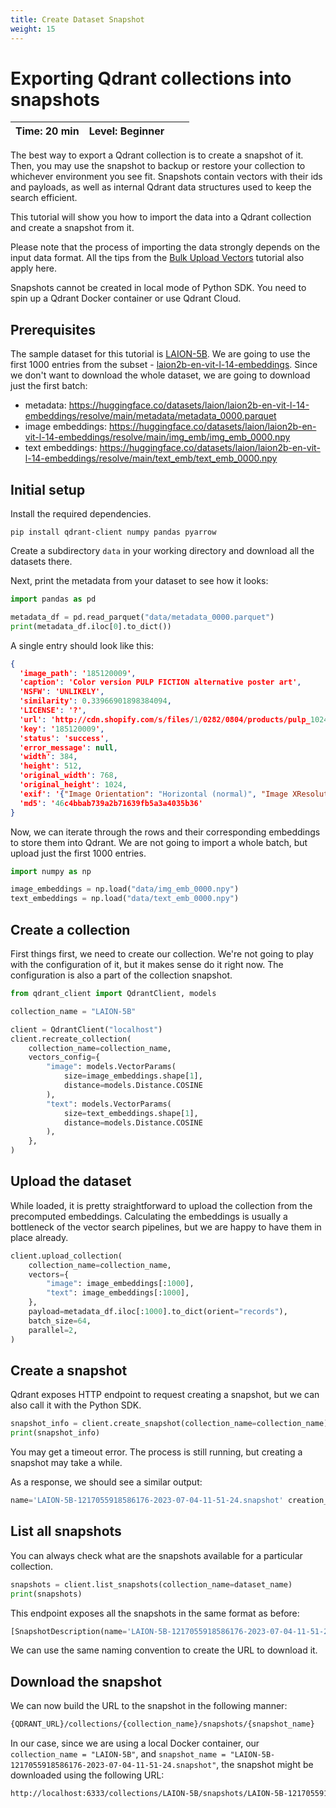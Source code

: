 ```yaml
---
title: Create Dataset Snapshot
weight: 15
---
```


# Exporting Qdrant collections into snapshots

| Time: 20 min | Level: Beginner |  |    |
|--------------| ----------- | ----------- |----------- |

The best way to export a Qdrant collection is to create a snapshot of it. Then, you may use the snapshot to backup or restore your collection to whichever environment you see fit. 
Snapshots contain vectors with their ids and payloads, as well as internal Qdrant data structures used to keep the search efficient.

This tutorial will show you how to import the data into a Qdrant collection and create a snapshot from it. 

Please note that the process of importing the data strongly depends on the input data format. All the tips from the [Bulk Upload Vectors](/documentation/tutorials/bulk-upload/) tutorial also apply here.

<aside role="status">Snapshots cannot be created in local mode of Python SDK. You need to spin up a Qdrant Docker container or use Qdrant Cloud.</aside>

## Prerequisites

The sample dataset for this tutorial is [LAION-5B](https://laion.ai/blog/laion-5b/). We are going to use the first 1000 entries from the subset - [laion2b-en-vit-l-14-embeddings](https://huggingface.co/datasets/laion/laion2b-en-vit-l-14-embeddings). Since we don't want to download the whole dataset, we are going to download just the first batch:

- metadata: https://huggingface.co/datasets/laion/laion2b-en-vit-l-14-embeddings/resolve/main/metadata/metadata_0000.parquet
- image embeddings: https://huggingface.co/datasets/laion/laion2b-en-vit-l-14-embeddings/resolve/main/img_emb/img_emb_0000.npy
- text embeddings: https://huggingface.co/datasets/laion/laion2b-en-vit-l-14-embeddings/resolve/main/text_emb/text_emb_0000.npy


## Initial setup

Install the required dependencies.

```shell
pip install qdrant-client numpy pandas pyarrow
```

Create a subdirectory `data` in your working directory and download all the datasets there.

Next, print the metadata from your dataset to see how it looks:

```python
import pandas as pd

metadata_df = pd.read_parquet("data/metadata_0000.parquet")
print(metadata_df.iloc[0].to_dict())
```

A single entry should look like this:

```json
{
  'image_path': '185120009', 
  'caption': 'Color version PULP FICTION alternative poster art', 
  'NSFW': 'UNLIKELY', 
  'similarity': 0.33966901898384094, 
  'LICENSE': '?', 
  'url': 'http://cdn.shopify.com/s/files/1/0282/0804/products/pulp_1024x1024.jpg?v=1474264437', 
  'key': '185120009', 
  'status': 'success', 
  'error_message': null, 
  'width': 384,
  'height': 512, 
  'original_width': 768, 
  'original_height': 1024, 
  'exif': '{"Image Orientation": "Horizontal (normal)", "Image XResolution": "100", "Image YResolution": "100", "Image ResolutionUnit": "Pixels/Inch", "Image YCbCrPositioning": "Centered", "Image ExifOffset": "102", "EXIF ExifVersion": "0210", "EXIF ComponentsConfiguration": "YCbCr", "EXIF FlashPixVersion": "0100", "EXIF ColorSpace": "Uncalibrated", "EXIF ExifImageWidth": "768", "EXIF ExifImageLength": "1024"}', 
  'md5': '46c4bbab739a2b71639fb5a3a4035b36'
}
```

Now, we can iterate through the rows and their corresponding embeddings to store them into Qdrant. We are not going to import a whole batch,
but upload just the first 1000 entries.

```python
import numpy as np

image_embeddings = np.load("data/img_emb_0000.npy")
text_embeddings = np.load("data/text_emb_0000.npy")
```

## Create a collection

First things first, we need to create our collection. We're not going to play with the configuration of it, but it makes sense do it right now. 
The configuration is also a part of the collection snapshot.

```python
from qdrant_client import QdrantClient, models

collection_name = "LAION-5B"

client = QdrantClient("localhost")
client.recreate_collection(
    collection_name=collection_name,
    vectors_config={
        "image": models.VectorParams(
            size=image_embeddings.shape[1], 
            distance=models.Distance.COSINE
        ),
        "text": models.VectorParams(
            size=text_embeddings.shape[1], 
            distance=models.Distance.COSINE
        ),
    },
)
```

## Upload the dataset

While loaded, it is pretty straightforward to upload the collection from the precomputed embeddings. Calculating the embeddings is usually
a bottleneck of the vector search pipelines, but we are happy to have them in place already.

```python
client.upload_collection(
    collection_name=collection_name,
    vectors={
        "image": image_embeddings[:1000],
        "text": image_embeddings[:1000],
    },
    payload=metadata_df.iloc[:1000].to_dict(orient="records"),
    batch_size=64,
    parallel=2,
)
```

## Create a snapshot

Qdrant exposes HTTP endpoint to request creating a snapshot, but we can also call it with the Python SDK.

```python
snapshot_info = client.create_snapshot(collection_name=collection_name)
print(snapshot_info)
```

<aside role="status">You may get a timeout error. The process is still running, but creating a snapshot may take a while.</aside>

As a response, we should see a similar output:

```python
name='LAION-5B-1217055918586176-2023-07-04-11-51-24.snapshot' creation_time='2023-07-04T11:51:25' size=74202112

```

## List all snapshots

You can always check what are the snapshots available for a particular collection.

```python
snapshots = client.list_snapshots(collection_name=dataset_name)
print(snapshots)
```

This endpoint exposes all the snapshots in the same format as before:

```python
[SnapshotDescription(name='LAION-5B-1217055918586176-2023-07-04-11-51-24.snapshot', creation_time='2023-07-04T11:51:25', size=74202112)]
```

We can use the same naming convention to create the URL to download it.

## Download the snapshot

We can now build the URL to the snapshot in the following manner:

```bash
{QDRANT_URL}/collections/{collection_name}/snapshots/{snapshot_name}
```

In our case, since we are using a local Docker container, our `collection_name = "LAION-5B"`, and `snapshot_name = "LAION-5B-1217055918586176-2023-07-04-11-51-24.snapshot"`,
the snapshot might be downloaded using the following URL:

```bash
http://localhost:6333/collections/LAION-5B/snapshots/LAION-5B-1217055918586176-2023-07-04-11-51-24.snapshot
```


